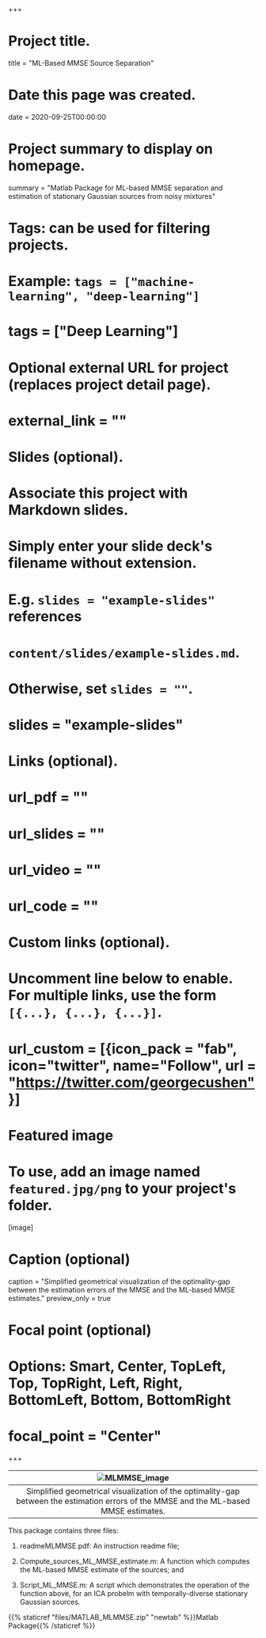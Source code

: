 +++
# Project title.
title = "ML-Based MMSE Source Separation"

# Date this page was created.
date = 2020-09-25T00:00:00

# Project summary to display on homepage.
summary = "Matlab Package for ML-based MMSE separation and estimation of stationary Gaussian sources from noisy mixtures"

# Tags: can be used for filtering projects.
# Example: `tags = ["machine-learning", "deep-learning"]`
# tags = ["Deep Learning"]

# Optional external URL for project (replaces project detail page).
# external_link = ""

# Slides (optional).
#   Associate this project with Markdown slides.
#   Simply enter your slide deck's filename without extension.
#   E.g. `slides = "example-slides"` references
#   `content/slides/example-slides.md`.
#   Otherwise, set `slides = ""`.
# slides = "example-slides"

# Links (optional).
# url_pdf = ""
# url_slides = ""
# url_video = ""
# url_code = ""

# Custom links (optional).
#   Uncomment line below to enable. For multiple links, use the form `[{...}, {...}, {...}]`.
# url_custom = [{icon_pack = "fab", icon="twitter", name="Follow", url = "https://twitter.com/georgecushen"}]

# Featured image
# To use, add an image named `featured.jpg/png` to your project's folder.
[image]
  # Caption (optional)
  caption = "Simplified geometrical visualization of the optimality-gap between the estimation errors of the MMSE and the ML-based MMSE estimates."
  preview_only = true
  # Focal point (optional)
  # Options: Smart, Center, TopLeft, Top, TopRight, Left, Right, BottomLeft, Bottom, BottomRight
  # focal_point = "Center"

+++

| ![MLMMSE_image](/img/MLMMSE_image.jpg) |
|:--:|
| Simplified geometrical visualization of the optimality-gap between the estimation errors of the MMSE and the ML-based MMSE estimates. |

This package contains three files:

1. readmeMLMMSE.pdf: An instruction readme file;

2. Compute_sources_ML_MMSE_estimate.m: A function which computes the ML-based MMSE estimate of the sources; and

3. Script_ML_MMSE.m: A script which demonstrates the operation of the function above, for an ICA probelm with temporally-diverse stationary Gaussian sources.

{{% staticref "files/MATLAB_MLMMSE.zip" "newtab" %}}Matlab Package{{% /staticref %}}
